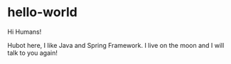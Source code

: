 # hello-world

Hi Humans!

Hubot here, I like Java and Spring Framework. I live on the moon and I will talk to you again!
